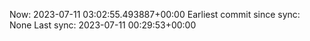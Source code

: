 Now: 2023-07-11 03:02:55.493887+00:00 Earliest commit since sync: None Last sync: 2023-07-11 00:29:53+00:00
